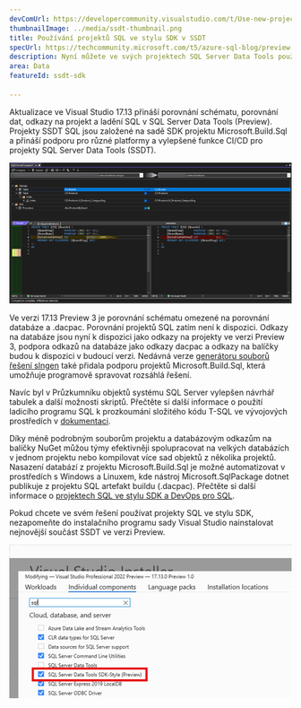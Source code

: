 ```yaml
---
devComUrl: https://developercommunity.visualstudio.com/t/Use-new-project-file-format-for-sqlproj/480461
thumbnailImage: ../media/ssdt-thumbnail.png
title: Používání projektů SQL ve stylu SDK v SSDT
specUrl: https://techcommunity.microsoft.com/t5/azure-sql-blog/preview-release-of-sdk-style-sql-projects-in-visual-studio-2022/ba-p/4240616
description: Nyní můžete ve svých projektech SQL Server Data Tools používat formát souboru projektu ve stylu SDK s vylepšenými funkcemi ladění SQL a porovnávání schémat.
area: Data
featureId: ssdt-sdk

---
```



Aktualizace ve Visual Studio 17.13 přináší porovnání schématu, porovnání dat, odkazy na projekt a ladění SQL v SQL Server Data Tools (Preview). Projekty SSDT SQL jsou založené na sadě SDK projektu Microsoft.Build.Sql a přináší podporu pro různé platformy a vylepšené funkce CI/CD pro projekty SQL Server Data Tools (SSDT).

![Porovnání schématu v nástrojích SQL Server Data Tools ve stylu SDK](../media/ssdt_preview_schemacompare.png)

Ve verzi 17.13 Preview 3 je porovnání schématu omezené na porovnání databáze a .dacpac. Porovnání projektů SQL zatím není k dispozici. Odkazy na databáze jsou nyní k dispozici jako odkazy na projekty ve verzi Preview 3, podpora odkazů na databáze jako odkazy dacpac a odkazy na balíčky budou k dispozici v budoucí verzi. Nedávná verze [generátoru souborů řešení slngen](https://github.com/microsoft/slngen) také přidala podporu projektů Microsoft.Build.Sql, která umožňuje programově spravovat rozsáhlá řešení.

Navíc byl v Průzkumníku objektů systému SQL Server vylepšen návrhář tabulek a další možnosti skriptů. Přečtěte si další informace o použití ladicího programu SQL k prozkoumání složitého kódu T-SQL ve vývojových prostředích v [dokumentaci](https://learn.microsoft.com/sql/ssdt/debugger/transact-sql-debugger).

Díky méně podrobným souborům projektu a databázovým odkazům na balíčky NuGet můžou týmy efektivněji spolupracovat na velkých databázích v jednom projektu nebo kompilovat více sad objektů z několika projektů. Nasazení databází z projektu Microsoft.Build.Sql je možné automatizovat v prostředích s Windows a Linuxem, kde nástroj Microsoft.SqlPackage dotnet publikuje z projektu SQL artefakt buildu (.dacpac). Přečtěte si další informace o [projektech SQL ve stylu SDK a DevOps pro SQL](https://aka.ms/sqlprojects).

Pokud chcete ve svém řešení používat projekty SQL ve stylu SDK, nezapomeňte do instalačního programu sady Visual Studio nainstalovat nejnovější součást SSDT ve verzi Preview.

![Instalační program s povolenou funkcí SSDT ve verzi Preview](../media/ssdt_preview_installer.png)
